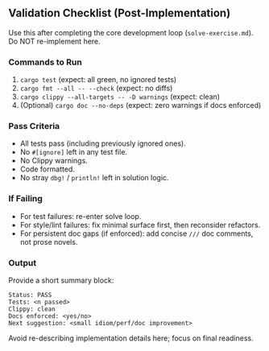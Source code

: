 ## Validation Checklist (Post-Implementation)

Use this after completing the core development loop (`solve-exercise.md`). Do NOT re-implement here.

### Commands to Run
1. `cargo test` (expect: all green, no ignored tests)
2. `cargo fmt --all -- --check` (expect: no diffs)
3. `cargo clippy --all-targets -- -D warnings` (expect: clean)
4. (Optional) `cargo doc --no-deps` (expect: zero warnings if docs enforced)

### Pass Criteria
- All tests pass (including previously ignored ones).
- No `#[ignore]` left in any test file.
- No Clippy warnings.
- Code formatted.
- No stray `dbg!` / `println!` left in solution logic.

### If Failing
- For test failures: re-enter solve loop.
- For style/lint failures: fix minimal surface first, then reconsider refactors.
- For persistent doc gaps (if enforced): add concise `///` doc comments, not prose novels.

### Output
Provide a short summary block:
```
Status: PASS
Tests: <n passed>
Clippy: clean
Docs enforced: <yes/no>
Next suggestion: <small idiom/perf/doc improvement>
```

Avoid re-describing implementation details here; focus on final readiness.